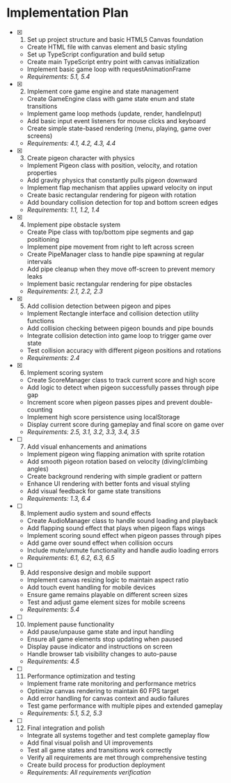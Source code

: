 # Implementation Plan

- [x] 1. Set up project structure and basic HTML5 Canvas foundation
  - Create HTML file with canvas element and basic styling
  - Set up TypeScript configuration and build setup
  - Create main TypeScript entry point with canvas initialization
  - Implement basic game loop with requestAnimationFrame
  - _Requirements: 5.1, 5.4_

- [x] 2. Implement core game engine and state management
  - Create GameEngine class with game state enum and state transitions
  - Implement game loop methods (update, render, handleInput)
  - Add basic input event listeners for mouse clicks and keyboard
  - Create simple state-based rendering (menu, playing, game over screens)
  - _Requirements: 4.1, 4.2, 4.3, 4.4_

- [x] 3. Create pigeon character with physics
  - Implement Pigeon class with position, velocity, and rotation properties
  - Add gravity physics that constantly pulls pigeon downward
  - Implement flap mechanism that applies upward velocity on input
  - Create basic rectangular rendering for pigeon with rotation
  - Add boundary collision detection for top and bottom screen edges
  - _Requirements: 1.1, 1.2, 1.4_

- [x] 4. Implement pipe obstacle system
  - Create Pipe class with top/bottom pipe segments and gap positioning
  - Implement pipe movement from right to left across screen
  - Create PipeManager class to handle pipe spawning at regular intervals
  - Add pipe cleanup when they move off-screen to prevent memory leaks
  - Implement basic rectangular rendering for pipe obstacles
  - _Requirements: 2.1, 2.2, 2.3_

- [x] 5. Add collision detection between pigeon and pipes
  - Implement Rectangle interface and collision detection utility functions
  - Add collision checking between pigeon bounds and pipe bounds
  - Integrate collision detection into game loop to trigger game over state
  - Test collision accuracy with different pigeon positions and rotations
  - _Requirements: 2.4_

- [x] 6. Implement scoring system
  - Create ScoreManager class to track current score and high score
  - Add logic to detect when pigeon successfully passes through pipe gap
  - Increment score when pigeon passes pipes and prevent double-counting
  - Implement high score persistence using localStorage
  - Display current score during gameplay and final score on game over
  - _Requirements: 2.5, 3.1, 3.2, 3.3, 3.4, 3.5_

- [ ] 7. Add visual enhancements and animations
  - Implement pigeon wing flapping animation with sprite rotation
  - Add smooth pigeon rotation based on velocity (diving/climbing angles)
  - Create background rendering with simple gradient or pattern
  - Enhance UI rendering with better fonts and visual styling
  - Add visual feedback for game state transitions
  - _Requirements: 1.3, 6.4_

- [ ] 8. Implement audio system and sound effects
  - Create AudioManager class to handle sound loading and playback
  - Add flapping sound effect that plays when pigeon flaps wings
  - Implement scoring sound effect when pigeon passes through pipes
  - Add game over sound effect when collision occurs
  - Include mute/unmute functionality and handle audio loading errors
  - _Requirements: 6.1, 6.2, 6.3, 6.5_

- [ ] 9. Add responsive design and mobile support
  - Implement canvas resizing logic to maintain aspect ratio
  - Add touch event handling for mobile devices
  - Ensure game remains playable on different screen sizes
  - Test and adjust game element sizes for mobile screens
  - _Requirements: 5.4_

- [ ] 10. Implement pause functionality
  - Add pause/unpause game state and input handling
  - Ensure all game elements stop updating when paused
  - Display pause indicator and instructions on screen
  - Handle browser tab visibility changes to auto-pause
  - _Requirements: 4.5_

- [ ] 11. Performance optimization and testing
  - Implement frame rate monitoring and performance metrics
  - Optimize canvas rendering to maintain 60 FPS target
  - Add error handling for canvas context and audio failures
  - Test game performance with multiple pipes and extended gameplay
  - _Requirements: 5.1, 5.2, 5.3_

- [ ] 12. Final integration and polish
  - Integrate all systems together and test complete gameplay flow
  - Add final visual polish and UI improvements
  - Test all game states and transitions work correctly
  - Verify all requirements are met through comprehensive testing
  - Create build process for production deployment
  - _Requirements: All requirements verification_
